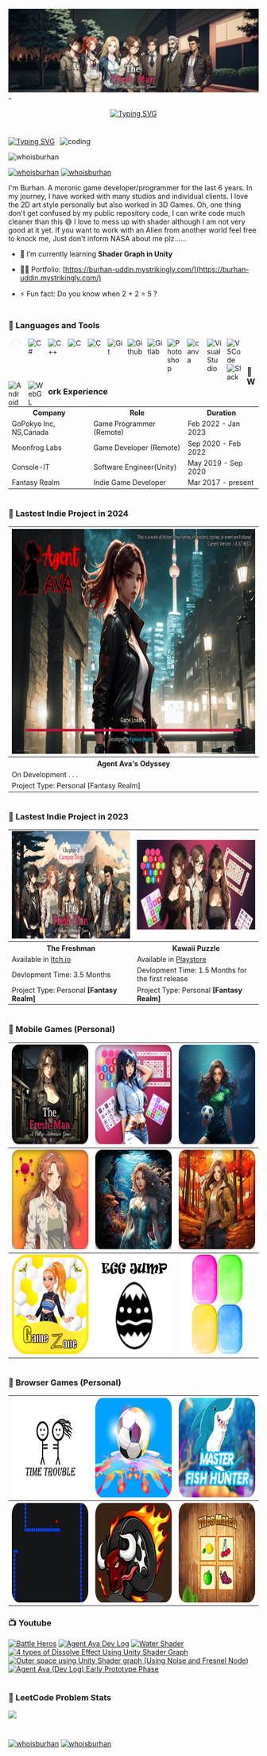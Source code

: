 ![logo](https://github.com/whoisburhan/whoisburhan/blob/main/FRESH-MAN.png)
-<p align="center">[![Typing SVG](https://readme-typing-svg.demolab.com?font=Anton&size=30&pause=1000&color=F20047&center=true&vCenter=true&random=false&height=35&lines=Game+Developer;Game+Programmer;Shader+Artist;An+Alien+From+Mars;Anime+Freak;Moronic+Gamer;Software+Engineer)](https://git.io/typing-svg)</p>

#

<!--- <h1 align="center">Hi 👋, I'm BURHAN</h1> -->

<img align="right" alt="coding" width="400" src="https://media.tenor.com/yz5C6S2X7c4AAAAC/alien-aliens.gif">
<a href="https://git.io/typing-svg"><img src="https://readme-typing-svg.demolab.com?font=Anton&pause=1000&color=F70C64&vCenter=true&random=false&width=435&lines=A+Moronic+Game+Developer;A+Moronic+Programmer;Shader+Artist;Crazy+Anime+Lover;A+Moronic+Gamer;Software+Engineer;Alien+From+Mars++%F0%9F%91%BD" alt="Typing SVG" /></a>
<p align="left"> <img src="https://komarev.com/ghpvc/?username=whoisburhan&label=Profile%20views&color=0e75b6&style=flat" alt="whoisburhan" /></p> 

<p align=""> <a href="https://www.linkedin.com/in/whoisburhan/" target="blank"><img src="https://img.shields.io/badge/Let's%20Connect%20%40whoisburhan-blue?style=flat-square&logo=linkedin" alt="whoisburhan" /></a> 
<a href="mailto:whoisburhan@gmail.com"><img src="https://img.shields.io/badge/Email%20me%20%40whoisburhan-FF1654?style=flat-squar&logo=gmail&logoColor=white" alt="whoisburhan" /></a></p>

<!--<p align=""> <a href="https://twitter.com/whoisburhan" target="blank"><img src="https://img.shields.io/twitter/follow/whoisburhan?logo=linkedin&style=for-the-badge" alt="whoisburhan" /></a> </p>-->

I'm Burhan. A moronic game developer/programmer for the last 6 years. In my journey, I have worked with many studios and individual clients. I love the 2D art style personally but also worked in 3D Games. Oh, one thing don't get confused by my public repository code, I can write code much cleaner than this 😅 I love to mess up with shader although I am not very good at it yet. If you want to work with an Alien from another world feel free to knock me, Just don't inform NASA about me plz......

- 🌱 I’m currently learning **Shader Graph in Unity**

- 👨‍💻 Portfolio: [https://burhan-uddin.mystrikingly.com/](https://burhan-uddin.mystrikingly.com/)

- ⚡ Fun fact:  Do you know when 2 + 2 = 5 ?

<!--<h3 align="left">Connect with me:</h3>
<p align="left">
<a href="mailto:whoisburhan@gmail.com"><img align="left" alt="mariabarkouzou | GMail" height="30" width="40"" src="https://camo.githubusercontent.com/4a3dd8d10a27c272fd04b2ce8ed1a130606f95ea6a76b5e19ce8b642faa18c27/68747470733a2f2f6564656e742e6769746875622e696f2f537570657254696e7949636f6e732f696d616765732f7376672f676d61696c2e737667" />
<a href="https://twitter.com/whoisburhan" target="blank"><img align="center" src="https://raw.githubusercontent.com/rahuldkjain/github-profile-readme-generator/master/src/images/icons/Social/twitter.svg" alt="whoisburhan" height="30" width="40" /></a>
<a href="https://linkedin.com/in/whoisburhan" target="blank"><img align="center" src="https://raw.githubusercontent.com/rahuldkjain/github-profile-readme-generator/master/src/images/icons/Social/linked-in-alt.svg" alt="whoisburhan" height="30" width="40" /></a>
<a href="https://www.youtube.com/c/fantasy_realm" target="blank"><img align="center" src="https://raw.githubusercontent.com/rahuldkjain/github-profile-readme-generator/master/src/images/icons/Social/youtube.svg" alt="fantasy_realm" height="30" width="40" /></a>
<a href="https://www.leetcode.com/whoisburhan" target="blank"><img align="center" src="https://raw.githubusercontent.com/rahuldkjain/github-profile-readme-generator/master/src/images/icons/Social/leet-code.svg" alt="whoisburhan" height="30" width="40" /></a>
<a href="https://discord.gg/iamburhan" target="blank"><img align="center" src="https://raw.githubusercontent.com/rahuldkjain/github-profile-readme-generator/master/src/images/icons/Social/discord.svg" alt="iamburhan" height="30" width="40" /></a>
</p>-->

 #

### 🧰 Languages and Tools

<img align="left" alt="Unity" width="30px" style="padding-right:10px;" src="Unity_White.svg" src-dark="Unity_Black.svg"/>
<img align="left" alt="C#" width="30px" style="padding-right:10px;"  src="https://cdn.jsdelivr.net/gh/devicons/devicon/icons/csharp/csharp-original.svg" />
<img align="left" alt="C++" width="30px" style="padding-right:10px;" src="https://cdn.jsdelivr.net/gh/devicons/devicon/icons/cplusplus/cplusplus-original.svg" />
<img align="left" alt="C" width="30px" style="padding-right:10px;" src="https://cdn.jsdelivr.net/gh/devicons/devicon/icons/c/c-original.svg" />
<img align="left" alt="C" width="30px" style="padding-right:10px;" src="https://cdn.jsdelivr.net/gh/devicons/devicon/icons/python/python-original-wordmark.svg" />
<img align="left" alt="Git" width="30px" style="padding-right:10px;" src="https://cdn.jsdelivr.net/gh/devicons/devicon/icons/git/git-plain-wordmark.svg" />
<img align="left" alt="Github" width="30px" style="padding-right:10px;" src="https://cdn.jsdelivr.net/gh/devicons/devicon/icons/github/github-original-wordmark.svg" />
<img align="left" alt="Gitlab" width="30px" style="padding-right:10px;" src="https://cdn.jsdelivr.net/gh/devicons/devicon/icons/gitlab/gitlab-original-wordmark.svg" />
<img align="left" alt="Photoshop" width="30px" style="padding-right:10px;" src="https://cdn.jsdelivr.net/gh/devicons/devicon/icons/photoshop/photoshop-plain.svg" />
<img align="left" alt="canva" width="30px" style="padding-right:10px;" src="https://cdn.jsdelivr.net/gh/devicons/devicon/icons/canva/canva-original.svg" />
<img align="left" alt="VisualStudio" width="30px" style="padding-right:10px;" src="https://cdn.jsdelivr.net/gh/devicons/devicon/icons/visualstudio/visualstudio-plain.svg" />
<img align="left" alt="VSCode" width="30px" style="padding-right:10px;" src="https://cdn.jsdelivr.net/gh/devicons/devicon/icons/vscode/vscode-original.svg" />
<img align="left" alt="Slack" width="30px" style="padding-right:10px;" src="https://cdn.jsdelivr.net/gh/devicons/devicon/icons/slack/slack-original.svg" />
<img align="left" alt="Android" width="30px" style="padding-right:10px;" src="https://cdn.jsdelivr.net/gh/devicons/devicon/icons/android/android-original.svg" />
<img align="left" alt="WebGL" width="30px" style="padding-right:10px;" src="https://cdn.jsdelivr.net/gh/devicons/devicon/icons/html5/html5-original.svg" />
</br>

#

### 🧰 Work Experience

<table style="width:100%">
  <tr>
    <th>Company</th>
    <th>Role</th>
    <th>Duration</th>
  </tr>
  <tr>
    <td>GoPokyo Inc,  NS,Canada</td>
    <td>Game Programmer (Remote)</td>
    <td>Feb 2022 - Jan 2023</td>
  </tr>
  <tr>
    <td>Moonfrog Labs</td>
    <td>Game Developer (Remote)</td>
    <td>Sep 2020 - Feb 2022</td>
  </tr>
  <tr>
    <td>Console-IT</td>
    <td>Software Engineer(Unity)</td>
    <td>May 2019 - Sep 2020</td>
  </tr>
 <tr>
    <td>Fantasy Realm</td>
    <td>Indie Game Developer</td>
    <td>Mar 2017 - present</td>
  </tr>
</table>

#

### 🧰 Lastest Indie Project in 2024

<table style="width:100%">
  <tr>
    <th><img src="Img\Agent_Ava.png" width="800" height="452"></th>  
  </tr>
 <tr>
    <th> Agent Ava's Odyssey</th>
 </tr>
 <tr>
    <td> On Development . . . </td>
 </tr>
 <tr>
    <td> Project Type: Personal [Fantasy Realm]</td>
 </tr>
  
</table>

#

### 🧰 Lastest Indie Project in 2023

<table style="width:100%">
 <tr>
   <td><a href="https://fantasyrealms.itch.io/the-freshman"><img src="Img\THE_FRESHMAN_1.png" width="384" height="216"> </a></td>
   <td><a href="https://play.google.com/store/apps/details?id=com.FantasyRealm.PuzzleMaster"><img src="Img\PUZZLE_MASTER_1.jpg" width="384" height="180"> </a></td>
 </tr>
 <tr>
  <th>The Freshman</th>
  <th>Kawaii Puzzle</th>
 </tr>
 <tr>
  <td>Available in <a href="https://fantasyrealms.itch.io/the-freshman">Itch.io</a></td>
  <td>Available in <a href="https://play.google.com/store/apps/details?id=com.FantasyRealm.PuzzleMaster">Playstore</a></td>
 </tr>
 <tr>
  <td>Devlopment Time: 3.5 Months</td>
  <td>Devlopment Time: 1.5 Months for the first release</td>
 </tr>
 <tr>
  <td>Project Type: Personal <b>[Fantasy Realm]</b></td>
  <td>Project Type: Personal <b>[Fantasy Realm]</b></td>
 </tr>
</table>

#

### 🧰 Mobile Games (Personal)
<table style="width:100%">
  <tr>
    <th><a href="https://play.google.com/store/apps/details?id=com.fantasyrealm.freshman.visualnovel.otome"><img src="Img\The Freshman Logo_New2_Low.png" width="200" height="200"> </a></th>
    <th><a href="https://play.google.com/store/apps/details?id=com.FantasyRealm.PuzzleMaster"><img src="Img\PuzzeleMasterLogo_low.png" width="200" height="200"> </a></th>
    <th><a href="https://play.google.com/store/apps/details?id=com.GameSeekersStudio.PongSoccer"><img src="Img\PongSoccer.png" width="200" height="200"> </a></th>
  </tr>
  <tr>
    <th><a href="https://play.google.com/store/apps/details?id=com.GameSeekersStudio.AmongAll"><img src="Img\AA.png" width="200" height="200"> </a></th>
    <th><a href="https://play.google.com/store/apps/details?id=com.FantasyRealm.PuzzleMaster"><img src="Img\MergeBallLogoLow.png" width="200" height="200"> </a></th>
    <th><a href="https://play.google.com/store/apps/details?id=com.GameSeekersStudio.Tiles_Match"><img src="Img\TillesMatch.png" width="200" height="200"> </a></th>
  </tr>
  <tr>
    <th><a href="https://play.google.com/store/apps/details?id=com.GameSeekersStudio.GameZone"><img src="Img\Gamzone.png" width="200" height="200"> </a></th>
    <th><a href="https://play.google.com/store/apps/details?id=com.FantasyRealm.PuzzleMaster"><img src="Img\EggJump.png" width="200" height="200"> </a></th>
    <th><a href="https://play.google.com/store/apps/details?id=com.GameSeekersStudio.TilesBreak"><img src="Img\TilesBreak.png" width="200" height="200"> </a></th>
  </tr>
  
</table>

#

### 🧰 Browser Games (Personal)
<table style="width:100%">
  <tr>
    <th><a href="https://gameseekers.itch.io/time-trouble"><img src="Img\TimeTravel.png" width="252" height="200"> </a></th>
    <th><a href="https://gameseekers.itch.io/pong-soccer"><img src="Img\PongFootballWeb.png" width="252" height="200"> </a></th>
    <th><a href="https://gameseekers.itch.io/master-fish-hunter"><img src="Img\MasterFishHunter1.png" width="252" height="200"> </a></th>
  </tr>
 <tr>
    <th><a href="https://gameseekers.itch.io/snack-game"><img src="Img\SnackGame.png" width="252" height="200"> </a></th>
    <th><a href="https://gameseekers.itch.io/theseus-and-the-minotaur"><img src="Img\Thenus.png" width="252" height="200"> </a></th>
    <th><a href="https://gameseekers.itch.io/tiles-match-master"><img src="Img\TileMatchWeb.png" width="252" height="200"> </a></th>
  </tr>
  
</table>

### 📺 Youtube

<!-- BEGIN YOUTUBE-CARDS -->
[![Battle Heros](https://ytcards.demolab.com/?id=oLtiGGPxUEA&title=Battle+Heros&lang=en&timestamp=1707658434&background_color=%230d1117&title_color=%23ffffff&stats_color=%23dedede&max_title_lines=1&width=250&border_radius=5 "Battle Heros")](https://www.youtube.com/watch?v=oLtiGGPxUEA)
[![Agent Ava Dev Log](https://ytcards.demolab.com/?id=JRpSLdePaa0&title=Agent+Ava+Dev+Log&lang=en&timestamp=1707047348&background_color=%230d1117&title_color=%23ffffff&stats_color=%23dedede&max_title_lines=1&width=250&border_radius=5 "Agent Ava Dev Log")](https://www.youtube.com/watch?v=JRpSLdePaa0)
[![Water Shader](https://ytcards.demolab.com/?id=CRhP76DL4r8&title=Water+Shader&lang=en&timestamp=1705397229&background_color=%230d1117&title_color=%23ffffff&stats_color=%23dedede&max_title_lines=1&width=250&border_radius=5 "Water Shader")](https://www.youtube.com/watch?v=CRhP76DL4r8)
[![4 types of Dissolve Effect Using Unity Shader Graph](https://ytcards.demolab.com/?id=7dVNHnh2nmw&title=4+types+of+Dissolve+Effect+Using+Unity+Shader+Graph&lang=en&timestamp=1705062399&background_color=%230d1117&title_color=%23ffffff&stats_color=%23dedede&max_title_lines=1&width=250&border_radius=5 "4 types of Dissolve Effect Using Unity Shader Graph")](https://www.youtube.com/watch?v=7dVNHnh2nmw)
[![Outer space using Unity Shader graph (Using Noise and Fresnel Node)](https://ytcards.demolab.com/?id=HjHhI1QsoVQ&title=Outer+space+using+Unity+Shader+graph+%28Using+Noise+and+Fresnel+Node%29&lang=en&timestamp=1705049439&background_color=%230d1117&title_color=%23ffffff&stats_color=%23dedede&max_title_lines=1&width=250&border_radius=5 "Outer space using Unity Shader graph (Using Noise and Fresnel Node)")](https://www.youtube.com/watch?v=HjHhI1QsoVQ)
[![Agent Ava (Dev Log) Early Prototype Phase](https://ytcards.demolab.com/?id=LQ8uPv-PLfk&title=Agent+Ava+%28Dev+Log%29+Early+Prototype+Phase&lang=en&timestamp=1700202797&background_color=%230d1117&title_color=%23ffffff&stats_color=%23dedede&max_title_lines=1&width=250&border_radius=5 "Agent Ava (Dev Log) Early Prototype Phase")](https://www.youtube.com/watch?v=LQ8uPv-PLfk)
<!-- END YOUTUBE-CARDS -->

#

### 🧠 LeetCode Problem Stats

![](https://leetcard.jacoblin.cool/whoisburhan?ext=activity&theme=dark&animation=false) 

#
<!-- [![GitHub Streak](https://streak-stats.demolab.com/?user=whoisburhan&theme=dark)](https://git.io/streak-stats) -->

<!-- [![Top Langs](https://github-readme-stats.vercel.app/api/top-langs/?username=whoisburhan&layout=compact&theme=dark)](https://github.com/anuraghazra/github-readme-stats) -->
<!-- ![Anurag's GitHub stats](https://github-readme-stats.vercel.app/api?username=whoisburhan&show_icons=true&theme=dark) -->

#
<p align=""> <a href="https://www.linkedin.com/in/whoisburhan/" target="blank"><img src="https://img.shields.io/badge/Let's%20Connect%20%40whoisburhan-blue?style=flat-square&logo=linkedin" alt="whoisburhan" /></a> 
<a href="mailto:whoisburhan@gmail.com"><img src="https://img.shields.io/badge/Email%20me%20%40whoisburhan-FF1654?style=flat-squar&logo=gmail&logoColor=white" alt="whoisburhan" /></a></p>
